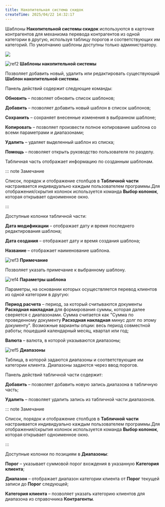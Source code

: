 ```yaml
---
title: Накопительная система скидок
createTime: 2025/04/22 14:32:17
---
```

Шаблоны **Накопительной системы скидок** используются в карточке контрагентов для механизма перевода контрагентов из одной категории в другую, используя таблицу порогов и соответствующих им категорий. По умолчанию шаблоны доступны только администратору.

![](Aspose.Words.83ab1c44-6b28-430a-a5f2-4d9e6ba1abd4.352.png)

![ref2](Aspose.Words.83ab1c44-6b28-430a-a5f2-4d9e6ba1abd4.004.png) **Шаблоны накопительной системы**

Позволяет добавить новый, удалить или редактировать существующий **Шаблон накопительной системы**.

Панель действий содержит следующие команды:

**Обновить** – позволяет обновить список шаблонов;

**Добавить** – позволяет добавить новый шаблон в список шаблонов;

**Сохранить** – сохраняет внесенные изменения в выбранном шаблоне;

**Копировать** – позволяет произвести полное копирование шаблона со всеми параметрами и диапазонами;

**Удалить** – удаляет выделенный шаблон из списка;

**Помощь** – позволяет открыть руководство пользователя по разделу.

Табличная часть отображает информацию по созданным шаблонам.

::: note Замечание

Список, порядок и отображение столбцов в **Табличной части** настраивается индивидуально каждым пользователем программы.Для отображения/скрытия колонок используется команда **Выбор колонок**, которая открывает одноименное окно.

:::

Доступные колонки табличной части:

**Дата модификации** – отображает дату и время последнего редактирования шаблона;

**Дата создания** – отображает дату и время создания шаблона;

**Название** – отображает наименование шаблона.

![ref3](Aspose.Words.83ab1c44-6b28-430a-a5f2-4d9e6ba1abd4.006.png) **Примечание**

Позволяет указать примечание к выбранному шаблону.

![ref4](Aspose.Words.83ab1c44-6b28-430a-a5f2-4d9e6ba1abd4.008.png) **Параметры шаблона**

Параметры, на основании которых осуществляется перевод клиентов из одной категории в другую:

**Период расчета** – период, за который считываются документы **Расходная накладная** для формирования суммы, которая далее сверяется с диапазонами. Сумма считается как "Сумма по проведенному документу **Расходная накладная** минус долг по этому документу". Возможные варианты опции: весь период совместной работы; пошедший календарный месяц, квартал или год;

**Валюта** – валюта, в которой указываются диапазоны;

![ref5](Aspose.Words.83ab1c44-6b28-430a-a5f2-4d9e6ba1abd4.010.png) **Диапазоны**

Таблица, в которой задаются диапазоны и соответствующие им категории клиента. Диапазоны задаются через ввод порогов.

Панель действий табличной части содержит:

**Добавить** – позволяет добавить новую запись диапазона в табличную часть;

**Удалить** – позволяет удалить запись из табличной части диапазонов.

::: note Замечание

Список, порядок и отображение столбцов в **Табличной части** настраивается индивидуально каждым пользователем программы.Для отображения/скрытия колонок используется команда **Выбор колонок**, которая открывает одноименное окно.

:::

Доступные колонки по позициям в **Диапазоны**:

**Порог** – указывает суммовой порог вхождения в указанную **Категория клиента**;

**Диапазон** – отображает диапазон категории клиента от **Порог** текущей записи до **Порог** следующей;

**Категория клиента** – позволяет указать категорию клиентов для диапазона из справочника **Контрагенты**.